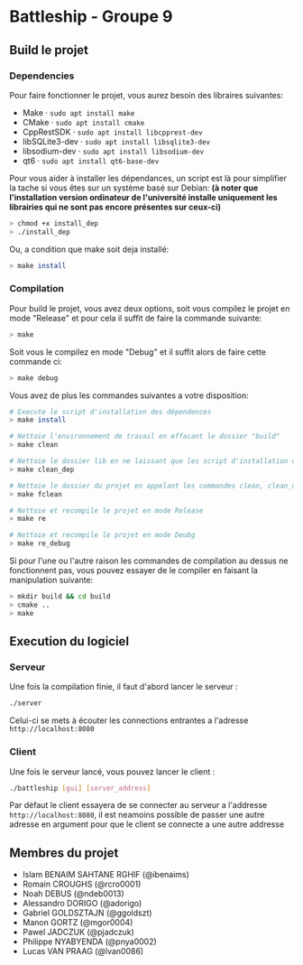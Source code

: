 # Battleship - Groupe 9

## Build le projet

### Dependencies

Pour faire fonctionner le projet, vous aurez besoin des libraires suivantes:

- Make · `sudo apt install make`
- CMake · `sudo apt install cmake`
- CppRestSDK · `sudo apt install libcpprest-dev`
- libSQLite3-dev · `sudo apt install libsqlite3-dev`
- libsodium-dev · `sudo apt install libsodium-dev`
- qt6 · `sudo apt install qt6-base-dev`

Pour vous aider à installer les dépendances, un script est là pour simplifier la tache si vous êtes sur un système basé sur Debian: **(à noter que l'installation version ordinateur de l'université installe uniquement les librairies qui ne sont pas encore présentes sur ceux-ci)**

```sh
> chmod +x install_dep
> ./install_dep
```

Ou, a condition que make soit deja installé:

```sh
> make install
```

### Compilation

Pour build le projet, vous avez deux options, soit vous compilez le projet en mode "Release" et pour cela il suffit de faire la commande suivante:

```sh
> make
```

Soit vous le compilez en mode "Debug" et il suffit alors de faire cette commande ci:

```sh
> make debug
```

Vous avez de plus les commandes suivantes a votre disposition:

```sh
# Execute le script d'installation des dépendences
> make install

# Nettoie l'environnement de travail en effacant le dossier "build"
> make clean

# Nettoie le dossier lib en ne laissant que les script d'installation des librairies
> make clean_dep

# Nettoie le dossier du projet en appelant les commandes clean, clean_dep et en effaçant les executables
> make fclean

# Nettoie et recompile le projet en mode Release
> make re

# Nettoie et recompile le projet en mode Deubg
> make re_debug
```

Si pour l'une ou l'autre raison les commandes de compilation au dessus ne fonctionnent pas, vous pouvez essayer de le compiler en faisant la manipulation suivante:

```sh
> mkdir build && cd build
> cmake ..
> make
```

## Execution du logiciel

### Serveur

Une fois la compilation finie, il faut d'abord lancer le serveur :

```sh
./server
```

Celui-ci se mets à écouter les connections entrantes a l'adresse `http://localhost:8080`

### Client

Une fois le serveur lancé, vous pouvez lancer le client :

```sh
./battleship [gui] [server_address]
```

Par défaut le client essayera de se connecter au serveur a l'addresse `http://localhost:8080`,
il est neamoins possible de passer une autre adresse en argument pour que le client se connecte a une autre addresse

## Membres du projet

- Islam BENAIM SAHTANE RGHIF (@ibenaims)
- Romain CROUGHS (@rcro0001)
- Noah DEBUS (@ndeb0013)
- Alessandro DORIGO (@adorigo)
- Gabriel GOLDSZTAJN (@ggoldszt)
- Manon GORTZ (@mgor0004)
- Pawel JADCZUK (@pjadczuk)
- Philippe NYABYENDA (@pnya0002)
- Lucas VAN PRAAG (@lvan0086)
